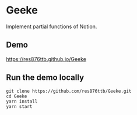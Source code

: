 # Geeke

Implement partial functions of Notion.

## Demo

https://res876ttb.github.io/Geeke

## Run the demo locally

```
git clone https://github.com/res876ttb/Geeke.git
cd Geeke
yarn install
yarn start
```